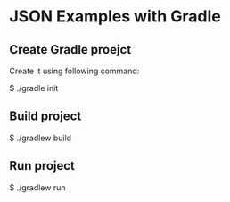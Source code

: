 # JSON Examples with Gradle

## Create Gradle proejct

Create it using following command:

$ ./gradle init

## Build project

$ ./gradlew build

## Run project

$ ./gradlew run
